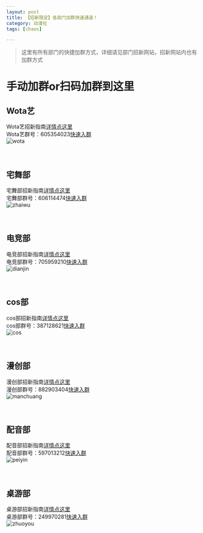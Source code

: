 ```yaml
---
layout: post
title: 【招新限定】各部门加群快速通道！
category: 动漫社
tags: [chaos]

---
```


>这里有所有部门的快捷加群方式，详细请见部门招新网站，招新网站内也有加群方式

# 手动加群or扫码加群到这里

## Wota艺
Wota艺招新指南[详情点这里](https://lhdongman.github.io//wota%E8%89%BA/2019/08/04/wota-wotazhaoxing.html)
<br />
Wota艺群号：605354023[快速入群](//shang.qq.com/wpa/qunwpa?idkey=8a3175ba271f87925f798d405d06be1a715c3676a64fc6a432e07351517a1cc9)
<br />
![wota](https://dev.tencent.com/u/Water_Emissary/p/pbed/git/raw/master/wota/zhaoxing/wota.png)
<br /><br /><br />

## 宅舞部
宅舞部招新指南[详情点这里](https://lhdongman.github.io//%E5%AE%85%E8%88%9E%E9%83%A8/2019/08/04/zhaiwu-zhaiwuzhaoxing.html)
<br />
宅舞部群号：606114474[快速入群](//shang.qq.com/wpa/qunwpa?idkey=87e4b067433fb2c786494bcbfdf9e44522daa4237e1a6d49ac390ebb3f58c661)
<br />
![zhaiwu](https://dev.tencent.com/u/Water_Emissary/p/pbed/git/raw/master/zhaiwu/zhaoxing/zhaiwu.png)
<br /><br /><br />

## 电竞部
电竞部招新指南[详情点这里](https://lhdongman.github.io//%E7%94%B5%E7%AB%9E%E9%83%A8/2019/08/04/dianjin-dianjinzhaoxing.html)
<br />
电竞部群号：705959210[快速入群](//shang.qq.com/wpa/qunwpa?idkey=5c3214a3a2b88bf75418e91ea7648666b87910a055d54d0570f867546c94139f)
<br />
![dianjin](https://dev.tencent.com/u/Water_Emissary/p/pbed/git/raw/master/dianjin/zhaoxing/dianjin.png)
<br /><br /><br />

## cos部
cos部招新指南[详情点这里](https://lhdongman.github.io//cos%E9%83%A8/2019/08/04/cos-coszhaoxing.html)
<br />
cos部群号：387128621[快速入群](//shang.qq.com/wpa/qunwpa?idkey=557e5b87199a77c31945c3086a81e78d90e9297c2bd064f9c2b0d162066ee51b)
<br />
![cos](https://dev.tencent.com/u/Water_Emissary/p/pbed/git/raw/master/cos/zhaoxin/cos.png)
<br /><br /><br />

## 漫创部
漫创部招新指南[详情点这里](https://lhdongman.github.io//%E6%BC%AB%E5%88%9B%E9%83%A8/2019/08/04/manchuang-manchuangzhaoxing.html)
<br />
漫创部群号：882903404[快速入群](//shang.qq.com/wpa/qunwpa?idkey=919169d0c7d8eb04b03fccb10216cf9a3e14d0d6996a3361705767eee5ec46c9)
<br />
![manchuang](https://dev.tencent.com/u/Water_Emissary/p/pbed/git/raw/master/manchuang/zhoaixng/manchuang.png)
<br /><br /><br />

## 配音部
配音部招新指南[详情点这里](https://lhdongman.github.io//%E9%85%8D%E9%9F%B3%E9%83%A8/2019/08/04/peiyin-peiyinzhaoxing.html)
<br />
配音部群号：597013212[快速入群](//shang.qq.com/wpa/qunwpa?idkey=888055797853d2ea30a48dbfdcb048dbc8ec11a3143aaba9b137692c6a990faa)<br />
![peiyin](https://dev.tencent.com/u/Water_Emissary/p/pbed/git/raw/master/peiying/zhaoxing/peiying.png)
<br /><br /><br />

## 桌游部
桌游部招新指南[详情点这里]()
<br />
桌游部群号：249970281[快速入群](//shang.qq.com/wpa/qunwpa?idkey=742b3168930863161f17f566e1e111164596cf2da9ae7c10899b78f22768de2b)<br />
![zhuoyou](https://dev.tencent.com/u/Water_Emissary/p/pbed/git/raw/master/zhuoyou/zhaoxing/1.png)
